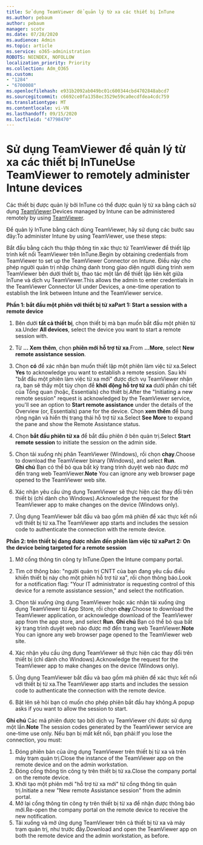 ```yaml
---
title: Sử dụng TeamViewer để quản lý từ xa các thiết bị InTune
ms.author: pebaum
author: pebaum
manager: scotv
ms.date: 07/28/2020
ms.audience: Admin
ms.topic: article
ms.service: o365-administration
ROBOTS: NOINDEX, NOFOLLOW
localization_priority: Priority
ms.collection: Adm_O365
ms.custom:
- "1284"
- "6700008"
ms.openlocfilehash: e931b2092ab049bc01c600344cbd4702848abcd7
ms.sourcegitcommit: c6692ce0fa1358ec3529e59ca0ecdfdea4cdc759
ms.translationtype: MT
ms.contentlocale: vi-VN
ms.lasthandoff: 09/15/2020
ms.locfileid: "47798470"
---
```

# <a name="use-teamviewer-to-remotely-administer-intune-devices"></a><span data-ttu-id="875f4-102">Sử dụng TeamViewer để quản lý từ xa các thiết bị InTune</span><span class="sxs-lookup"><span data-stu-id="875f4-102">Use TeamViewer to remotely administer Intune devices</span></span>

<span data-ttu-id="875f4-103">Các thiết bị được quản lý bởi InTune có thể được quản lý từ xa bằng cách sử dụng [TeamViewer](https://www.teamviewer.com/).</span><span class="sxs-lookup"><span data-stu-id="875f4-103">Devices managed by Intune can be administered remotely by using [TeamViewer](https://www.teamviewer.com/).</span></span>

<span data-ttu-id="875f4-104">Để quản lý InTune bằng cách dùng TeamViewer, hãy sử dụng các bước sau đây:</span><span class="sxs-lookup"><span data-stu-id="875f4-104">To administer Intune by using TeamViewer, use these steps:</span></span> 

<span data-ttu-id="875f4-105">Bắt đầu bằng cách thu thập thông tin xác thực từ TeamViewer để thiết lập trình kết nối TeamViewer trên InTune.</span><span class="sxs-lookup"><span data-stu-id="875f4-105">Begin by obtaining credentials from TeamViewer to set up the TeamViewer Connector on Intune.</span></span> <span data-ttu-id="875f4-106">Điều này cho phép người quản trị nhập chứng danh trong giao diện người dùng trình xem TeamViewer bên dưới thiết bị, thao tác một lần để thiết lập liên kết giữa InTune và dịch vụ TeamViewer.</span><span class="sxs-lookup"><span data-stu-id="875f4-106">This allows the admin to enter credentials in the TeamViewer Connector UI under Devices, a one-time operation to establish the link between Intune and the TeamViewer service.</span></span>

<span data-ttu-id="875f4-107">**Phần 1: bắt đầu một phiên với thiết bị từ xa**</span><span class="sxs-lookup"><span data-stu-id="875f4-107">**Part 1: Start a session with a remote device**</span></span>

1. <span data-ttu-id="875f4-108">Bên dưới **tất cả thiết bị**, chọn thiết bị mà bạn muốn bắt đầu một phiên từ xa.</span><span class="sxs-lookup"><span data-stu-id="875f4-108">Under **All devices**, select the device you want to start a remote session with.</span></span>
2. <span data-ttu-id="875f4-109">Từ  **... Xem thêm**, chọn **phiên mới hỗ trợ từ xa**.</span><span class="sxs-lookup"><span data-stu-id="875f4-109">From  **…More**, select **New remote assistance session**.</span></span>
3. <span data-ttu-id="875f4-110">Chọn **có** để xác nhận bạn muốn thiết lập một phiên làm việc từ xa.</span><span class="sxs-lookup"><span data-stu-id="875f4-110">Select **Yes** to acknowledge you want to establish a remote session.</span></span>
    <span data-ttu-id="875f4-111">Sau khi "bắt đầu một phiên làm việc từ xa mới" được dịch vụ TeamViewer nhận ra, bạn sẽ thấy một tùy chọn để **khởi động hỗ trợ từ xa** dưới phần chi tiết của Tổng quan (hoặc, Essentials) cho thiết bị.</span><span class="sxs-lookup"><span data-stu-id="875f4-111">After the "Initiating a new remote session" request is acknowledged by the TeamViewer service, you'll see an option to **Start remote assistance** under the details of the Overview (or, Essentials) pane for the device.</span></span> <span data-ttu-id="875f4-112">Chọn **xem thêm** để bung rộng ngăn và hiển thị trạng thái hỗ trợ từ xa.</span><span class="sxs-lookup"><span data-stu-id="875f4-112">Select **See More** to expand the pane and show the Remote Assistance status.</span></span>
4. <span data-ttu-id="875f4-113">Chọn **bắt đầu phiên từ xa** để bắt đầu phiên ở bên quản trị.</span><span class="sxs-lookup"><span data-stu-id="875f4-113">Select **Start remote session** to initiate the session on the admin side.</span></span>
5. <span data-ttu-id="875f4-114">Chọn tải xuống nhị phân TeamViewer (Windows), rồi chọn **chạy**.</span><span class="sxs-lookup"><span data-stu-id="875f4-114">Choose to download the TeamViewer binary (Windows), and select **Run**.</span></span><br/>
    <span data-ttu-id="875f4-115">**Ghi chú** Bạn có thể bỏ qua bất kỳ trang trình duyệt web nào được mở đến trang web TeamViewer.</span><span class="sxs-lookup"><span data-stu-id="875f4-115">**Note** You can ignore any web browser page opened to the TeamViewer web site.</span></span>

6. <span data-ttu-id="875f4-116">Xác nhận yêu cầu ứng dụng TeamViewer sẽ thực hiện các thay đổi trên thiết bị (chỉ dành cho Windows).</span><span class="sxs-lookup"><span data-stu-id="875f4-116">Acknowledge the request for the TeamViewer app to make changes on the device (Windows only).</span></span>
7. <span data-ttu-id="875f4-117">Ứng dụng TeamViewer bắt đầu và bao gồm mã phiên để xác thực kết nối với thiết bị từ xa.</span><span class="sxs-lookup"><span data-stu-id="875f4-117">The TeamViewer app starts and includes the session code to authenticate the connection with the remote device.</span></span>

<span data-ttu-id="875f4-118">**Phần 2: trên thiết bị đang được nhắm đến phiên làm việc từ xa**</span><span class="sxs-lookup"><span data-stu-id="875f4-118">**Part 2: On the device being targeted for a remote session**</span></span>

1. <span data-ttu-id="875f4-119">Mở cổng thông tin công ty InTune.</span><span class="sxs-lookup"><span data-stu-id="875f4-119">Open the Intune company portal.</span></span>
2. <span data-ttu-id="875f4-120">Tìm cờ thông báo: "người quản trị CNTT của bạn đang yêu cầu điều khiển thiết bị này cho một phiên hỗ trợ từ xa", rồi chọn thông báo.</span><span class="sxs-lookup"><span data-stu-id="875f4-120">Look for a notification flag: "Your IT administrator is requesting control of this device for a remote assistance session," and select the notification.</span></span>
3. <span data-ttu-id="875f4-121">Chọn tải xuống ứng dụng TeamViewer hoặc xác nhận tải xuống ứng dụng TeamViewer từ App Store, rồi chọn **chạy**.</span><span class="sxs-lookup"><span data-stu-id="875f4-121">Choose to download the TeamViewer application, or acknowledge download of the TeamViewer app from the app store, and select **Run**.</span></span>
    <span data-ttu-id="875f4-122">**Ghi chú** Bạn có thể bỏ qua bất kỳ trang trình duyệt web nào được mở đến trang web TeamViewer.</span><span class="sxs-lookup"><span data-stu-id="875f4-122">**Note** You can ignore any web browser page opened to the TeamViewer web site.</span></span>

4. <span data-ttu-id="875f4-123">Xác nhận yêu cầu ứng dụng TeamViewer sẽ thực hiện các thay đổi trên thiết bị (chỉ dành cho Windows).</span><span class="sxs-lookup"><span data-stu-id="875f4-123">Acknowledge the request for the TeamViewer app to make changes on the device (Windows only).</span></span>
5. <span data-ttu-id="875f4-124">Ứng dụng TeamViewer bắt đầu và bao gồm mã phiên để xác thực kết nối với thiết bị từ xa.</span><span class="sxs-lookup"><span data-stu-id="875f4-124">The TeamViewer app starts and includes the session code to authenticate the connection with the remote device.</span></span>
6. <span data-ttu-id="875f4-125">Bật lên sẽ hỏi bạn có muốn cho phép phiên bắt đầu hay không.</span><span class="sxs-lookup"><span data-stu-id="875f4-125">A popup asks if you want to allow the session to start.</span></span>

<span data-ttu-id="875f4-126">**Ghi chú** Các mã phiên được tạo bởi dịch vụ TeamViewer chỉ được sử dụng một lần.</span><span class="sxs-lookup"><span data-stu-id="875f4-126">**Note** The session codes generated by the TeamViewer service are one-time use only.</span></span> <span data-ttu-id="875f4-127">Nếu bạn bị mất kết nối, bạn phải:</span><span class="sxs-lookup"><span data-stu-id="875f4-127">If you lose the connection, you must:</span></span>

1. <span data-ttu-id="875f4-128">Đóng phiên bản của ứng dụng TeamViewer trên thiết bị từ xa và trên máy trạm quản trị.</span><span class="sxs-lookup"><span data-stu-id="875f4-128">Close the instance of the TeamViewer app on the remote device and on the admin workstation.</span></span>
2. <span data-ttu-id="875f4-129">Đóng cổng thông tin công ty trên thiết bị từ xa.</span><span class="sxs-lookup"><span data-stu-id="875f4-129">Close the company portal on the remote device.</span></span>
3. <span data-ttu-id="875f4-130">Khởi tạo một phiên mới "hỗ trợ từ xa mới" từ cổng thông tin quản trị.</span><span class="sxs-lookup"><span data-stu-id="875f4-130">Initiate a new "New remote Assistance session" from the admin portal.</span></span>
4. <span data-ttu-id="875f4-131">Mở lại cổng thông tin công ty trên thiết bị từ xa để nhận được thông báo mới.</span><span class="sxs-lookup"><span data-stu-id="875f4-131">Re-open the company portal on the remote device to receive the new notification.</span></span>
5. <span data-ttu-id="875f4-132">Tải xuống và mở ứng dụng TeamViewer trên cả thiết bị từ xa và máy trạm quản trị, như trước đây.</span><span class="sxs-lookup"><span data-stu-id="875f4-132">Download and open the TeamViewer app on both the remote device and the admin workstation, as before.</span></span>
